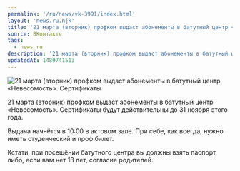 ```yaml
---
permalink: '/ru/news/vk-3991/index.html'
layout: 'news.ru.njk'
title: '21 марта (вторник) профком выдаст абонементы в батутный центр «Невесомость».'
source: ВКонтакте
tags:
  - news_ru
description: '21 марта (вторник) профком выдаст абонементы в батутный центр «Невесомость».'
updatedAt: 1489741513
---
```

![21 марта (вторник) профком выдаст абонементы в батутный центр «Невесомость». Сертификаты](https://sun9-14.userapi.com/impf/c639123/v639123484/12d6a/ZaTmtMsFGec.jpg?size=1200x800&quality=96&proxy=1&sign=13ea691699ee85ddc5e7b599026c3afb&c_uniq_tag=zohRUSzWg67lD0KywIpoXpLbuYsaJGwDYJ50g2AVxN4&type=album)

21 марта (вторник) профком выдаст абонементы в батутный центр «Невесомость». Сертификаты будут действительны до 31 ноября этого года.

Выдача начнётся в 10:00 в актовом зале. При себе, как всегда, нужно иметь студенческий и проф.билет.

Кстати, при посещёнии батутного центра вы должны взять паспорт, либо, если вам нет 18 лет, согласие родителей.
